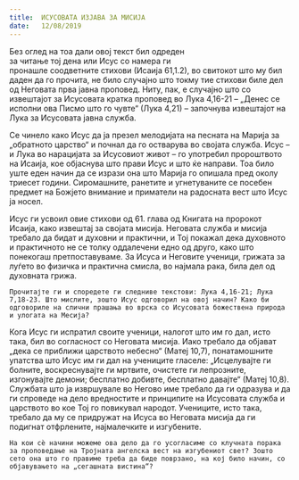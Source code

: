 ```yaml
---
title:  ИСУСОВАТА ИЗЈАВА ЗА МИСИЈА
date:   12/08/2019
---
```


Без оглед на тоа дали овој текст бил одреден за читање тој дена или Исус со намера ги пронашле соодветните стихови (Исаи­ја 61,1.2), во свитокот што му бил даден да го прочита, не било случајно што токму тие стихови биле дел од Неговата прва јавна проповед. Ниту, пак, е случајно што со извештајот за Исусовата кратка проповед во Лука 4,16-21 – „Денес се исполни ова Писмо што го чувте“ (Лука 4,21) – започнува извештајот на Лука за Исусовата јавна служба.

Се чинело како Исус да ја презел мелодијата на песната на Марија за „обратното царство“ и почнал да го остварува во својата служба. Исус – и Лука во нарацијата за Исусовиот живот – го употребил пророштвото на Исаија, кое објаснува што прави Исус и што ќе направи. Тоа било уште еден начин да се изрази она што Марија го опишала пред околу триесет години. Сиромашните, ранетите и угнетуваните се посебен предмет на Божјето внимание и приматели на радосната вест што Исус ја носел.

Исус ги усвоил овие стихови од 61. глава од Книгата на пророкот Исаија, како извештај за својата мисија. Неговата служба и мисија требало да бидат и духовни и практични, и Тој покажал дека духовното и практичното не се толку оддалечени едно од друго, како што понекогаш прет­поставуваме. За Исуса и Неговите ученици, грижата за луѓето во физичка и практична смисла, во најмала рака, била дел од духовната грижа.

`Прочитајте ги и споредете ги следниве текстови: Лука 4,16-21; Лука 7,18-23. Што мислите, зошто Исус одговорил на овој начин? Како би одговориле на слични прашања во врска со Исусовата божествена природа и улогата на Месија?`

Кога Исус ги испратил своите ученици, налогот што им го дал, исто така, бил во согласност со Неговата мисија. Иако требало да објават „дека се приближи царството небесно“ (Матеј 10,7), понатамошните упатства што Исус им ги дал на учениците гласеле: „Исцелувајте ги болните, воскреснувајте ги мртвите, очистете ги лепрозните, изгонувајте демони; бесплатно добивте, бесплатно давајте“ (Матеј 10,8). Службата што ја извршувале во Негово име требало да ги одразува и да ги спроведе на дело вредностите и принципите на Исусовата служба и царството во кое Тој го повикувал народот. Учениците, исто така, требало да му се придружат на Исуса во Неговата мисија да ги подигнат отфрлените, најмалечките и изгубените.

`На кои сѐ начини можеме ова дело да го усогласиме со клучната порака за проповедање на Тројната ангелска вест на изгубениот свет? Зошто сето она што го правиме треба да биде поврзано, на кој било начин, со објавувањето на „сегашната вистина“?`
